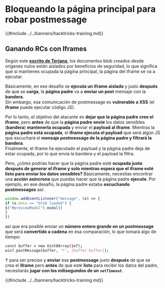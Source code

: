 # Bloqueando la página principal para robar postmessage

{{#include ../../banners/hacktricks-training.md}}

## Ganando RCs con Iframes

Según este [**escrito de Terjanq**](https://gist.github.com/terjanq/7c1a71b83db5e02253c218765f96a710), los documentos blob creados desde orígenes nulos están aislados por beneficios de seguridad, lo que significa que si mantienes ocupada la página principal, la página del iframe se va a ejecutar.

Básicamente, en ese desafío se **ejecuta un iframe aislado** y justo **después** de que se **carga**, la **página padre** va a **enviar un post** mensaje con la **bandera**.\
Sin embargo, esa comunicación de postmessage es **vulnerable a XSS** (el **iframe** puede ejecutar código JS).

Por lo tanto, el objetivo del atacante es **dejar que la página padre cree el iframe**, pero **antes** de que la **página padre** **envíe** los datos sensibles (**bandera**) **mantenerla ocupada** y enviar el **payload al iframe**. Mientras la **página padre está ocupada**, el **iframe ejecuta el payload** que será algún JS que escuchará el **mensaje postmessage de la página padre y filtrará la bandera**.\
Finalmente, el iframe ha ejecutado el payload y la página padre deja de estar ocupada, por lo que envía la bandera y el payload la filtra.

Pero, ¿cómo podrías hacer que la página padre esté **ocupada justo después de generar el iframe y solo mientras espera que el iframe esté listo para enviar los datos sensibles?** Básicamente, necesitas encontrar una **acción** **asíncrona** que puedas hacer que la página padre **ejecute**. Por ejemplo, en ese desafío, la página padre estaba **escuchando** **postmessages** así:
```javascript
window.addEventListener("message", (e) => {
if (e.data == "blob loaded") {
$("#previewModal").modal()
}
})
```
así que era posible enviar un **número entero grande en un postmessage** que será **convertido a cadena** en esa comparación, lo que tomará algo de tiempo:
```bash
const buffer = new Uint8Array(1e7);
win?.postMessage(buffer, '*', [buffer.buffer]);
```
Y para ser preciso y **enviar** ese **postmessage** justo **después** de que se crea el **iframe** pero **antes** de que esté **listo** para recibir los datos del padre, necesitarás **jugar con los milisegundos de un `setTimeout`**.

{{#include ../../banners/hacktricks-training.md}}
